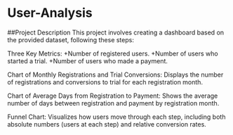 # User-Analysis

##Project Description
This project involves creating a dashboard based on the provided dataset, following these steps:

Three Key Metrics:
+Number of registered users.
+Number of users who started a trial.
+Number of users who made a payment.

Chart of Monthly Registrations and Trial Conversions:
Displays the number of registrations and conversions to trial for each registration month.

Chart of Average Days from Registration to Payment:
Shows the average number of days between registration and payment by registration month.

Funnel Chart:
Visualizes how users move through each step, including both absolute numbers (users at each step) and relative conversion rates.
